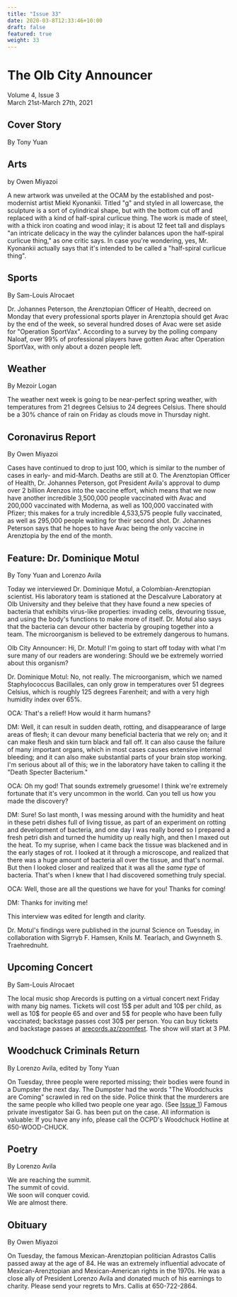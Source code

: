 ```yaml
---
title: "Issue 33"
date: 2020-03-8T12:33:46+10:00
draft: false
featured: true
weight: 33
---
```


# The Olb City Announcer    
Volume 4, Issue 3    
March 21st-March 27th, 2021    

## Cover Story
By Tony Yuan



## Arts
by Owen Miyazoi

A new artwork was unveiled at the OCAM by the established and post-modernist artist Miekl Kyonankii. Titled "g" and styled in all lowercase, the sculpture is a sort of cylindrical shape, but with the bottom cut off and replaced with a kind of half-spiral curlicue thing. The work is made of steel, with a thick iron coating and wood inlay; it is about 12 feet tall and displays "an intricate delicacy in the way the cylinder balances upon the half-spiral curlicue thing," as one critic says. In case you're wondering, yes, Mr. Kyonankii actually says that it's intended to be called a "half-spiral curlicue thing".

## Sports
By Sam-Louis Alrocaet

Dr. Johannes Peterson, the Arenztopian Officer of Health, decreed on Monday that every professional sports player in Arenztopia should get Avac by the end of the week, so several hundred doses of Avac were set aside for "Operation SportVax". According to a survey by the polling company Naloaf, over 99% of professional players have gotten Avac after Operation SportVax, with only about a dozen people left.

## Weather
By Mezoir Logan

The weather next week is going to be near-perfect spring weather, with temperatures from 21 degrees Celsius to 24 degrees Celsius. There should be a 30% chance of rain on Friday as clouds move in Thursday night.

## Coronavirus Report
By Owen Miyazoi

Cases have continued to drop to just 100, which is similar to the number of cases in early- and mid-March. Deaths are still at 0. The Arenztopian Officer of Health, Dr. Johannes Peterson, got President Avila's approval to dump over 2 billion Arenzos into the vaccine effort, which means that we now have another incredible 3,500,000 people vaccinated with Avac and 200,000 vaccinated with Moderna, as well as 100,000 vaccinated with Pfizer; this makes for a truly incredible 4,533,575 people fully vaccinated, as well as 295,000 people waiting for their second shot. Dr. Johannes Peterson says that he hopes to have Avac being the only vaccine in Arenztopia by the end of the month.

## Feature: Dr. Dominique Motul
By Tony Yuan and Lorenzo Avila

Today we interviewed Dr. Dominique Motul, a Colombian-Arenztopian scientist. His laboratory team is stationed at the Descalvure Laboratory at Olb University and they beleive that they have found a new species of bacteria that exhibits virus-like properties: invading cells, devouring tissue, and using the body's functions to make more of itself. Dr. Motul also says that the bacteria can devour other bacteria by grouping together into a team. The microorganism is believed to be extremely dangerous to humans.

Olb City Announcer: Hi, Dr. Motul! I'm going to start off today with what I'm sure many of our readers are wondering: Should we be extremely worried about this organism?

Dr. Dominique Motul: No, not really. The microorganism, which we named Staphylococcus Bacillales, can only grow in temperatures over 51 degrees Celsius, which is roughly 125 degrees Farenheit; and with a very high humidity index over 65%. 

OCA: That's a relief! How would it harm humans?

DM: Well, it can result in sudden death, rotting, and disappearance of large areas of flesh; it can devour many beneficial bacteria that we rely on; and it can make flesh and skin turn black and fall off. It can also cause the failure of many important organs, which in most cases causes extensive internal bleeding; and it can also make substantial parts of your brain stop working. I'm serious about all of this; we in the laboratory have taken to calling it the "Death Specter Bacterium."

OCA: Oh my god! That sounds extremely gruesome! I think we're extremely fortunate that it's very uncommon in the world. Can you tell us how you made the discovery?

DM: Sure! So last month, I was messing around with the humidity and heat in these petri dishes full of living tissue, as part of an experiment on rotting and development of bacteria, and one day I was really bored so I prepared a fresh petri dish and turned the humidity up really high, and then I maxed out the heat. To my suprise, when I came back the tissue was blackened and in the early stages of rot. I looked at it through a microscope, and realized that there was a huge amount of bacteria all over the tissue, and that's normal. But then I looked closer and realized that it was all the _same type_ of bacteria. That's when I knew that I had discovered something truly special.

OCA: Well, those are all the questions we have for you! Thanks for coming!

DM: Thanks for inviting me!

This interview was edited for length and clarity.

Dr. Motul's findings were published in the journal Science on Tuesday, in collaboration with Sigrryb F. Hamsen, Knils M. Tearlach, and Gwynneth S. Traehrednuht.

## Upcoming Concert
By Sam-Louis Alrocaet

The local music shop Arecords is putting on a virtual concert next Friday with many big names. Tickets will cost 15$ per adult and 10$ per child, as well as 10$ for people 65 and over and 5$ for people who have been fully vaccinated; backstage passes cost 30$ per person. You can buy tickets and backstage passes at [arecords.az/zoomfest](https://sites.google.com/stu.austinisd.org/placeholder-site/home). The show will start at 3 PM.

## Woodchuck Criminals Return
By Lorenzo Avila, edited by Tony Yuan

On Tuesday, three people were reported missing; their bodies were found in a Dumpster the next day. The Dumpster had the words "The Woodchucks are Coming" scrawled in red on the side. Police think that the murderers are the same people who killed two people one year ago. (See [Issue 1](https://www.arenztopia.com/news/issue-1/)) Famous private investigator Sai G. has been put on the case. All information is valuable: If you have any info, please call the OCPD's Woodchuck Hotline at 650-WOOD-CHUCK.

## Poetry
By Lorenzo Avila

We are reaching the summit.    
The summit of covid.    
We soon will conquer covid.    
We are almost there.    

## Obituary
By Owen Miyazoi

On Tuesday, the famous Mexican-Arenztopian politician Adrastos Callis passed away at the age of 84. He was an extremely influential advocate of Mexican-Arenztopian and Mexican-American rights in the 1970s. He was a close ally of President Lorenzo Avila and donated much of his earnings to charity. Please send your regrets to Mrs. Callis at 650-722-2864.

